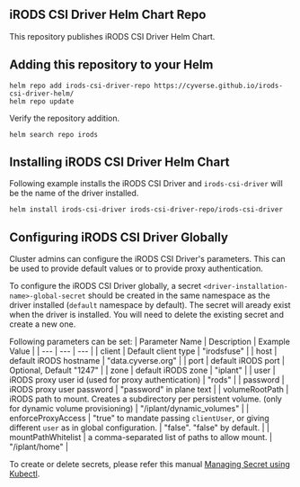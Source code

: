 ## iRODS CSI Driver Helm Chart Repo
This repository publishes iRODS CSI Driver Helm Chart.

## Adding this repository to your Helm
```
helm repo add irods-csi-driver-repo https://cyverse.github.io/irods-csi-driver-helm/
helm repo update
```

Verify the repository addition.
```
helm search repo irods
```

## Installing iRODS CSI Driver Helm Chart
Following example installs the iRODS CSI Driver and `irods-csi-driver` will be the name of the driver installed.
```
helm install irods-csi-driver irods-csi-driver-repo/irods-csi-driver
```

## Configuring iRODS CSI Driver Globally
Cluster admins can configure the iRODS CSI Driver's parameters. This can be used to provide default values or to provide proxy authentication. 

To configure the iRODS CSI Driver globally, a secret `<driver-installation-name>-global-secret` should be created in the same namespace as the driver installed (`default` namespace by default). The secret will aready exist when the driver is installed. You will need to delete the existing secret and create a new one.

Following parameters can be set:
| Parameter Name | Description | Example Value |
| --- | --- | --- |
| client | Default client type | "irodsfuse" |
| host | default iRODS hostname | "data.cyverse.org" |
| port | default iRODS port | Optional, Default "1247" |
| zone | default iRODS zone | "iplant" |
| user | iRODS proxy user id (used for proxy authentication) | "rods" |
| password | iRODS proxy user password | "password" in plane text |
| volumeRootPath | iRODS path to mount. Creates a subdirectory per persistent volume. (only for dynamic volume provisioning) | "/iplant/dynamic_volumes" |
| enforceProxyAccess | "true" to mandate passing `clientUser`, or giving different `user` as in global configuration. | "false". "false" by default. |
| mountPathWhitelist | a comma-separated list of paths to allow mount. | "/iplant/home" |


To create or delete secrets, please refer this manual 
[Managing Secret using Kubectl](https://kubernetes.io/docs/tasks/configmap-secret/managing-secret-using-kubectl/).